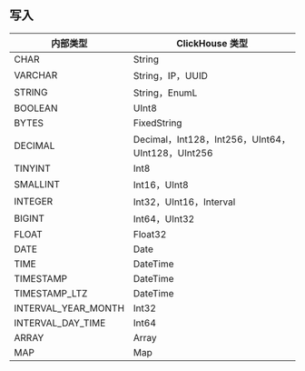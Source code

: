## 写入

| 内部类型 | ClickHouse 类型 | 
|---------|---------|
| CHAR	| String| 
| VARCHAR	| String，IP，UUID| 
| STRING	| String，EnumL| 
| BOOLEAN	| UInt8| 
| BYTES| 	FixedString| 
| DECIMAL	| Decimal，Int128，Int256，UInt64，UInt128，UInt256| 
| TINYINT	| Int8| 
| SMALLINT| 	Int16，UInt8| 
| INTEGER| 	Int32，UInt16，Interval| 
| BIGINT| 	Int64，UInt32| 
| FLOAT	| Float32| 
| DATE	| Date| 
| TIME	| DateTime| 
| TIMESTAMP| 	DateTime| 
| TIMESTAMP_LTZ| 	DateTime| 
| INTERVAL_YEAR_MONTH	| Int32| 
| INTERVAL_DAY_TIME| 	Int64| 
| ARRAY	| Array| 
| MAP	| Map| 

